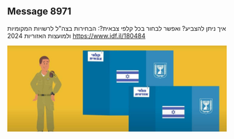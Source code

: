 ## Message 8971

איך ניתן להצביע? ואפשר לבחור בכל קלפי צבאית?:
הבחירות בצה"ל לרשויות המקומיות ולמועצות האזוריות 2024
https://www.idf.il/180484

![Photo](8971/8971_photo.jpg)
